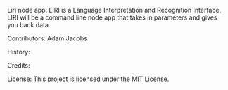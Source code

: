 Liri node app: LIRI is a Language Interpretation and Recognition Interface. LIRI will be a command line node app that takes in parameters and gives you back data.

Contributors: Adam Jacobs

History:

Credits: 

License: This project is licensed under the MIT License.
